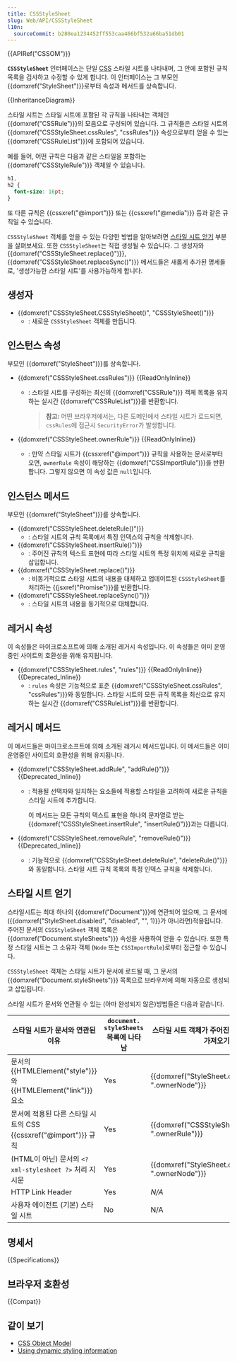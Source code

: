 ```yaml
---
title: CSSStyleSheet
slug: Web/API/CSSStyleSheet
l10n:
  sourceCommit: b280ea1234452ff553caa466bf532a66ba51db01
---
```


{{APIRef("CSSOM")}}

**`CSSStyleSheet`** 인터페이스는 단일 [CSS](/ko/docs/Web/CSS) 스타일 시트를 나타내며, 그 안에 포함된 규칙 목록을 검사하고 수정할 수 있게 합니다. 이 인터페이스는 그 부모인 {{domxref("StyleSheet")}}로부터 속성과 메서드를 상속합니다.

{{InheritanceDiagram}}

스타일 시트는 스타일 시트에 포함된 각 규칙을 나타내는 객체인 {{domxref("CSSRule")}}의 모음으로 구성되어 있습니다. 그 규칙들은 스타일 시트의 {{domxref("CSSStyleSheet.cssRules", "cssRules")}} 속성으로부터 얻을 수 있는 {{domxref("CSSRuleList")}}에 포함되어 있습니다.

예를 들어, 어떤 규칙은 다음과 같은 스타일을 포함하는 {{domxref("CSSStyleRule")}} 객체일 수 있습니다.

```css
h1,
h2 {
  font-size: 16pt;
}
```

또 다른 규칙은 {{cssxref("@import")}} 또는 {{cssxref("@media")}} 등과 같은 규칙일 수 있습니다.

`CSSStyleSheet` 객체를 얻을 수 있는 다양한 방법을 알아보려면 [스타일 시트 얻기](#스타일_시트_얻기) 부분을 살펴보세요. 또한 `CSSStyleSheet`는 직접 생성될 수 있습니다. 그 생성자와 {{domxref("CSSStyleSheet.replace()")}}, {{domxref("CSSStyleSheet.replaceSync()")}} 메서드들은 새롭게 추가된 명세들로, '생성가능한 스타일 시트'를 사용가능하게 합니다.

## 생성자

- {{domxref("CSSStyleSheet.CSSStyleSheet()", "CSSStyleSheet()")}}
  - : 새로운 `CSSStyleSheet` 객체를 만듭니다.

## 인스턴스 속성

부모인 {{domxref("StyleSheet")}}를 상속합니다.

- {{domxref("CSSStyleSheet.cssRules")}} {{ReadOnlyInline}}

  - : 스타일 시트를 구성하는 최신의 {{domxref("CSSRule")}} 객체 목록을 유지하는 실시간 {{domxref("CSSRuleList")}}를 반환합니다.

    > **참고:** 어떤 브라우저에서는, 다른 도메인에서 스타일 시트가 로드되면, `cssRules`에 접근시 `SecurityError`가 발생합니다.

- {{domxref("CSSStyleSheet.ownerRule")}} {{ReadOnlyInline}}
  - : 만약 스타일 시트가 {{cssxref("@import")}} 규칙을 사용하는 문서로부터 오면, `ownerRule` 속성이 해당하는 {{domxref("CSSImportRule")}}을 반환합니다. 그렇지 않으면 이 속성 값은 `null`입니다.

## 인스턴스 메서드

부모인 {{domxref("StyleSheet")}}를 상속합니다.

- {{domxref("CSSStyleSheet.deleteRule()")}}
  - : 스타일 시트의 규칙 목록에서 특정 인덱스의 규칙을 삭제합니다.
- {{domxref("CSSStyleSheet.insertRule()")}}
  - : 주어진 규칙의 텍스트 표현에 따라 스타일 시트의 특정 위치에 새로운 규칙을 삽입합니다.
- {{domxref("CSSStyleSheet.replace()")}}
  - : 비동기적으로 스타일 시트의 내용을 대체하고 업데이트된 `CSSStyleSheet`를 처리하는 {{jsxref("Promise")}}를 반환합니다.
- {{domxref("CSSStyleSheet.replaceSync()")}}
  - : 스타일 시트의 내용을 동기적으로 대체합니다.

## 레거시 속성

이 속성들은 마이크로소프트에 의해 소개된 레거시 속성입니다. 이 속성들은 이미 운영중인 사이트의 호환성을 위해 유지됩니다.

- {{domxref("CSSStyleSheet.rules", "rules")}} {{ReadOnlyInline}} {{Deprecated_Inline}}
  - : `rules` 속성은 기능적으로 표준 {{domxref("CSSStyleSheet.cssRules", "cssRules")}}와 동일합니다. 스타일 시트의 모든 규칙 목록을 최신으로 유지하는 실시간 {{domxref("CSSRuleList")}}를 반환합니다.

## 레거시 메서드

이 메서드들은 마이크로소프트에 의해 소개된 레거시 메서드입니다. 이 메서드들은 이미 운영중인 사이트의 호환성을 위해 유지됩니다.

- {{domxref("CSSStyleSheet.addRule", "addRule()")}} {{Deprecated_Inline}}

  - : 적용될 선택자와 일치하는 요소들에 적용할 스타일을 고려하여 새로운 규칙을 스타일 시트에 추가합니다.

    이 메서드는 모든 규칙의 텍스트 표현을 하나의 문자열로 받는 {{domxref("CSSStyleSheet.insertRule", "insertRule()")}}과는 다릅니다.

- {{domxref("CSSStyleSheet.removeRule", "removeRule()")}} {{Deprecated_Inline}}
  - : 기능적으로 {{domxref("CSSStyleSheet.deleteRule", "deleteRule()")}}와 동일합니다. 스타일 시트 규칙 목록의 특정 인덱스 규칙을 삭제합니다.

## 스타일 시트 얻기

스타일시트는 최대 하나의 {{domxref("Document")}}에 연관되어 있으며, 그 문서에 ({{domxref("StyleSheet.disabled", "disabled", "", 1)}}가 아니라면)적용됩니다. 주어진 문서의 `CSSStyleSheet` 객체 목록은 {{domxref("Document.styleSheets")}} 속성을 사용하여 얻을 수 있습니다. 또한 특정 스타일 시트는 그 소유자 객체 (`Node` 또는 `CSSImportRule`)로부터 접근할 수 있습니다.

`CSSStyleSheet` 객체는 스타일 시트가 문서에 로드될 때, 그 문서의 {{domxref("Document.styleSheets")}} 목록으로 브라우저에 의해 자동으로 생성되고 삽입됩니다.

스타일 시트가 문서와 연관될 수 있는 (아마 완성되지 않은)방법들은 다음과 같습니다.

<table class="no-markdown">
  <thead>
    <tr>
      <th scope="col">
        스타일 시트가 문서와 연관된 이유
      </th>
      <th scope="col">
        <code>document.<br />styleSheets</code> 목록에 나타남
      </th>
      <th scope="col">
        스타일 시트 객체가 주어진 소유자 요소/규칙 가져오기
      </th>
      <th scope="col">소유자 객체를 위한 인터페이스</th>
      <th scope="col">소유자로부터 CSSStyleSheet 객체 가져오기</th>
    </tr>
  </thead>
  <tbody>
    <tr>
      <td>
        문서의
        {{HTMLElement("style")}}와 {{HTMLElement("link")}}
        요소
      </td>
      <td>Yes</td>
      <td>{{domxref("StyleSheet.ownerNode", ".ownerNode")}}</td>
      <td>
        {{domxref("HTMLLinkElement")}},<br />{{domxref("HTMLStyleElement")}},<br />or
        {{domxref("SVGStyleElement")}}
      </td>
      <td>
        {{domxref("HTMLLinkElement.sheet")}},<br />{{domxref("HTMLStyleElement.sheet")}},<br />or
        {{domxref("SVGStyleElement.sheet")}}
      </td>
    </tr>
    <tr>
      <td>
        문서에 적용된 다른 스타일 시트의 CSS {{cssxref("@import")}} 규칙
      </td>
      <td>Yes</td>
      <td>
        {{domxref("CSSStyleSheet.ownerRule", ".ownerRule")}}
      </td>
      <td>{{domxref("CSSImportRule")}}</td>
      <td>
        {{domxref("CSSImportRule.styleSheet", ".styleSheet")}}
      </td>
    </tr>
    <tr>
      <td>
        (HTML이 아닌) 문서의 <code>&#x3C;?xml-stylesheet ?></code> 처리 지시문
      </td>
      <td>Yes</td>
      <td>{{domxref("StyleSheet.ownerNode", ".ownerNode")}}</td>
      <td>{{domxref("ProcessingInstruction")}}</td>
      <td>
        {{domxref("ProcessingInstruction.sheet", ".sheet")}}
      </td>
    </tr>
    <tr>
      <td>HTTP Link Header</td>
      <td>Yes</td>
      <td><em>N/A</em></td>
      <td>N/A</td>
      <td>N/A</td>
    </tr>
    <tr>
      <td>사용자 에이전트 (기본) 스타일 시트</td>
      <td>No</td>
      <td>N/A</td>
      <td>N/A</td>
      <td>N/A</td>
    </tr>
  </tbody>
</table>

## 명세서

{{Specifications}}

## 브라우저 호환성

{{Compat}}

## 같이 보기

- [CSS Object Model](/ko/docs/Web/API/CSS_Object_Model)
- [Using dynamic styling information](/ko/docs/Web/API/CSS_Object_Model/Using_dynamic_styling_information)
